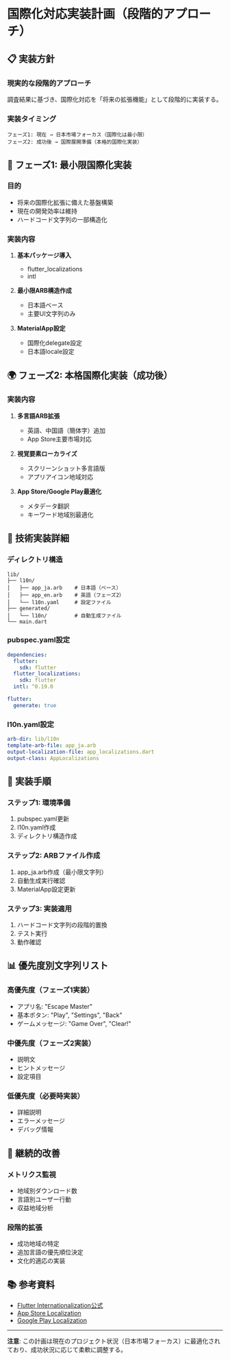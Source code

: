 # 国際化対応実装計画（段階的アプローチ）

## 📋 実装方針

### **現実的な段階的アプローチ**
調査結果に基づき、国際化対応を「将来の拡張機能」として段階的に実装する。

### **実装タイミング**
```
フェーズ1: 現在 → 日本市場フォーカス（国際化は最小限）
フェーズ2: 成功後 → 国際展開準備（本格的国際化実装）
```

## 🎯 フェーズ1: 最小限国際化実装

### **目的**
- 将来の国際化拡張に備えた基盤構築
- 現在の開発効率は維持
- ハードコード文字列の一部構造化

### **実装内容**
1. **基本パッケージ導入**
   - flutter_localizations
   - intl

2. **最小限ARB構造作成**
   - 日本語ベース
   - 主要UI文字列のみ

3. **MaterialApp設定**
   - 国際化delegate設定
   - 日本語locale設定

## 🌍 フェーズ2: 本格国際化実装（成功後）

### **実装内容**
1. **多言語ARB拡張**
   - 英語、中国語（簡体字）追加
   - App Store主要市場対応

2. **視覚要素ローカライズ**
   - スクリーンショット多言語版
   - アプリアイコン地域対応

3. **App Store/Google Play最適化**
   - メタデータ翻訳
   - キーワード地域別最適化

## 📂 技術実装詳細

### **ディレクトリ構造**
```
lib/
├── l10n/
│   ├── app_ja.arb    # 日本語（ベース）
│   ├── app_en.arb    # 英語（フェーズ2）
│   └── l10n.yaml     # 設定ファイル
├── generated/
│   └── l10n/         # 自動生成ファイル
└── main.dart
```

### **pubspec.yaml設定**
```yaml
dependencies:
  flutter:
    sdk: flutter
  flutter_localizations:
    sdk: flutter
  intl: ^0.19.0

flutter:
  generate: true
```

### **l10n.yaml設定**
```yaml
arb-dir: lib/l10n
template-arb-file: app_ja.arb
output-localization-file: app_localizations.dart
output-class: AppLocalizations
```

## 🚀 実装手順

### **ステップ1: 環境準備**
1. pubspec.yaml更新
2. l10n.yaml作成
3. ディレクトリ構造作成

### **ステップ2: ARBファイル作成**
1. app_ja.arb作成（最小限文字列）
2. 自動生成実行確認
3. MaterialApp設定更新

### **ステップ3: 実装適用**
1. ハードコード文字列の段階的置換
2. テスト実行
3. 動作確認

## 📊 優先度別文字列リスト

### **高優先度（フェーズ1実装）**
- アプリ名: "Escape Master"
- 基本ボタン: "Play", "Settings", "Back"
- ゲームメッセージ: "Game Over", "Clear!"

### **中優先度（フェーズ2実装）**
- 説明文
- ヒントメッセージ
- 設定項目

### **低優先度（必要時実装）**
- 詳細説明
- エラーメッセージ
- デバッグ情報

## 🔄 継続的改善

### **メトリクス監視**
- 地域別ダウンロード数
- 言語別ユーザー行動
- 収益地域分析

### **段階的拡張**
- 成功地域の特定
- 追加言語の優先順位決定
- 文化的適応の実装

## 📚 参考資料

- [Flutter Internationalization公式](https://docs.flutter.dev/ui/accessibility-and-localization/internationalization)
- [App Store Localization](https://developer.apple.com/localization/)
- [Google Play Localization](https://support.google.com/googleplay/android-developer/answer/9844778)

---

**注意**: この計画は現在のプロジェクト状況（日本市場フォーカス）に最適化されており、成功状況に応じて柔軟に調整する。